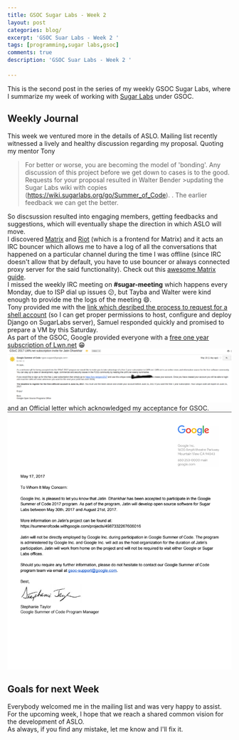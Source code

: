 ```yaml
---
title: GSOC Sugar Labs - Week 2
layout: post
categories: blog/
excerpt: 'GSOC Suar Labs - Week 2 '
tags: [programming,sugar labs,gsoc]
comments: true
description: 'GSOC Suar Labs - Week 2 '

---
```


This is the second post in the series of my weekly GSOC Sugar Labs, where I summarize my week  of working with [Sugar Labs](https://www.sugarlabs.org) under GSOC.


## Weekly Journal

This week we ventured more in the details of ASLO.  Mailing list recently witnessed a  lively and healthy discussion regarding my proposal. Quoting my mentor Tony
> For better or worse, you are becoming the model of 'bonding'. Any discussion of this project before we get down to cases is to the good. Requests for your proposal resulted in Walter Bender >updating the Sugar Labs wiki with copies (https://wiki.sugarlabs.org/go/Summer_of_Code). . The earlier feedback we can get the better.

So discsussion resulted into engaging members, getting feedbacks and suggestions, which  will eventually shape the direction in which ASLO will move. <br>
I discovered [Matrix](http://matrix.org/) and [Riot](https://riot.im) (which is a frontend for Matrix) and it acts an IRC bouncer which allows me to have a log of all the conversations that happened on a particular channel during the time I was offline (since IRC doesn't allow that by default, you have to use bouncer or always connected proxy server for the said functionality). Check out this [awesome Matrix guide](https://opensource.com/article/17/5/introducing-riot-IRC).<br>
I missed the weekly IRC meeting on  **#sugar-meeting**  which happens every Monday, due to ISP dial up issues :confused:, but  Tayba and Walter were kind enough to provide me the logs of the meeting :smile:.  
Tony provided me with  the [link which desribed the process to request for a shell account](http://wiki.sugarlabs.org/go/Sysadmin/Add_shell_account) (so I can get proper permissions to host, configure and deploy Django on SugarLabs server), Samuel responded quickly and promised to prepare a VM  by this Saturday. <br>
As part of the GSOC, Google provided everyone with a [free one year subscription of Lwn.net](https://lwn.net/gsoc2017)  :grin:
<br>
<img alt="LWN Subscription" src="/images/gsoc-week-2/subscription.png" >
<br>
and an Official letter which acknowledged my acceptance for GSOC.
<br>
<img alt="Acceptance Letter" src="/images/gsoc-week-2/letter.png" >
<br>
## Goals for next Week
Everybody welcomed me in the mailing list and was very happy to assist. For the upcoming week, I hope that we reach a shared common vision for the development of ASLO. <br>
As always, if you find any mistake, let me know and I'll fix it.
